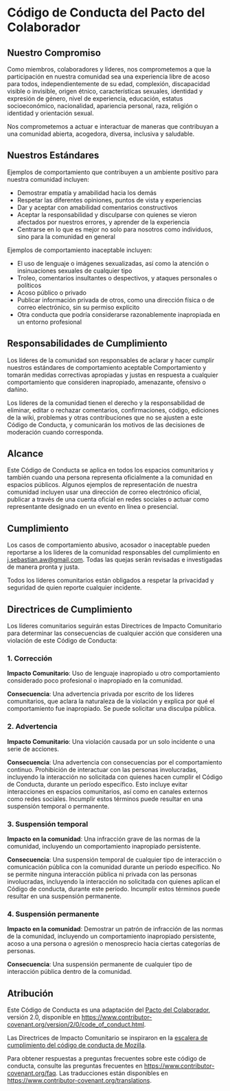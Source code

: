 # Código de Conducta del Pacto del Colaborador

## Nuestro Compromiso

Como miembros, colaboradores y líderes, nos comprometemos a que la participación en nuestra comunidad sea una experiencia libre de acoso para todos, independientemente de su edad, complexión, discapacidad visible o invisible, origen étnico, características sexuales, identidad y expresión de género, nivel de experiencia, educación, estatus socioeconómico, nacionalidad, apariencia personal, raza, religión o identidad y orientación sexual.

Nos comprometemos a actuar e interactuar de maneras que contribuyan a una comunidad abierta, acogedora, diversa, inclusiva y saludable.

## Nuestros Estándares

Ejemplos de comportamiento que contribuyen a un ambiente positivo para nuestra comunidad incluyen:

* Demostrar empatía y amabilidad hacia los demás
* Respetar las diferentes opiniones, puntos de vista y experiencias
* Dar y aceptar con amabilidad comentarios constructivos
* Aceptar la responsabilidad y disculparse con quienes se vieron afectados por nuestros errores, y aprender de la experiencia
* Centrarse en lo que es mejor no solo para nosotros como individuos, sino para la comunidad en general

Ejemplos de comportamiento inaceptable incluyen:

* El uso de lenguaje o imágenes sexualizadas, así como la atención o insinuaciones sexuales de cualquier tipo
* Troleo, comentarios insultantes o despectivos, y ataques personales o políticos
* Acoso público o privado
* Publicar información privada de otros, como una dirección física o de correo electrónico, sin su permiso explícito
* Otra conducta que podría considerarse razonablemente inapropiada en un entorno profesional

## Responsabilidades de Cumplimiento

Los líderes de la comunidad son responsables de aclarar y hacer cumplir nuestros estándares de comportamiento aceptable Comportamiento y tomarán medidas correctivas apropiadas y justas en respuesta a cualquier comportamiento que consideren inapropiado, amenazante, ofensivo o dañino.

Los líderes de la comunidad tienen el derecho y la responsabilidad de eliminar, editar o rechazar comentarios, confirmaciones, código, ediciones de la wiki, problemas y otras contribuciones que no se ajusten a este Código de Conducta, y comunicarán los motivos de las decisiones de moderación cuando corresponda.

## Alcance

Este Código de Conducta se aplica en todos los espacios comunitarios y también cuando una persona representa oficialmente a la comunidad en espacios públicos.
Algunos ejemplos de representación de nuestra comunidad incluyen usar una dirección de correo electrónico oficial, publicar a través de una cuenta oficial en redes sociales o actuar como representante designado en un evento en línea o presencial.

## Cumplimiento

Los casos de comportamiento abusivo, acosador o inaceptable pueden reportarse a los líderes de la comunidad responsables del cumplimiento en j.sebastian.aw@gmail.com.
Todas las quejas serán revisadas e investigadas de manera pronta y justa.

Todos los líderes comunitarios están obligados a respetar la privacidad y seguridad de quien reporte cualquier incidente.

## Directrices de Cumplimiento

Los líderes comunitarios seguirán estas Directrices de Impacto Comunitario para determinar las consecuencias de cualquier acción que consideren una violación de este Código de Conducta:

### 1. Corrección

**Impacto Comunitario**: Uso de lenguaje inapropiado u otro comportamiento considerado poco profesional o inapropiado en la comunidad.

**Consecuencia**: Una advertencia privada por escrito de los líderes comunitarios, que aclara la naturaleza de la violación y explica por qué el comportamiento fue inapropiado. Se puede solicitar una disculpa pública.

### 2. Advertencia

**Impacto Comunitario**: Una violación causada por un solo incidente o una serie de acciones.

**Consecuencia**: Una advertencia con consecuencias por el comportamiento continuo. Prohibición de interactuar con las personas involucradas, incluyendo la interacción no solicitada con quienes hacen cumplir el Código de Conducta, durante un período específico. Esto incluye evitar interacciones en espacios comunitarios, así como en canales externos como redes sociales. Incumplir estos términos puede resultar en una suspensión temporal o permanente.

### 3. Suspensión temporal

**Impacto en la comunidad**: Una infracción grave de las normas de la comunidad, incluyendo un comportamiento inapropiado persistente.

**Consecuencia**: Una suspensión temporal de cualquier tipo de interacción o comunicación pública con la comunidad durante un período específico. No se permite ninguna interacción pública ni privada con las personas involucradas, incluyendo la interacción no solicitada con quienes aplican el Código de conducta, durante este período.
Incumplir estos términos puede resultar en una suspensión permanente.

### 4. Suspensión permanente

**Impacto en la comunidad**: Demostrar un patrón de infracción de las normas de la comunidad, incluyendo un comportamiento inapropiado persistente, acoso a una persona o agresión o menosprecio hacia ciertas categorías de personas.

**Consecuencia**: Una suspensión permanente de cualquier tipo de interacción pública dentro de la comunidad.

## Atribución

Este Código de Conducta es una adaptación del [Pacto del Colaborador][página principal], versión 2.0, disponible en https://www.contributor-covenant.org/version/2/0/code_of_conduct.html.

Las Directrices de Impacto Comunitario se inspiraron en la [escalera de cumplimiento del código de conducta de Mozilla](https://github.com/mozilla/diversity).

[Página principal]: https://www.contributor-covenant.org

Para obtener respuestas a preguntas frecuentes sobre este código de conducta, consulte las preguntas frecuentes en https://www.contributor-covenant.org/faq. Las traducciones están disponibles en https://www.contributor-covenant.org/translations.
